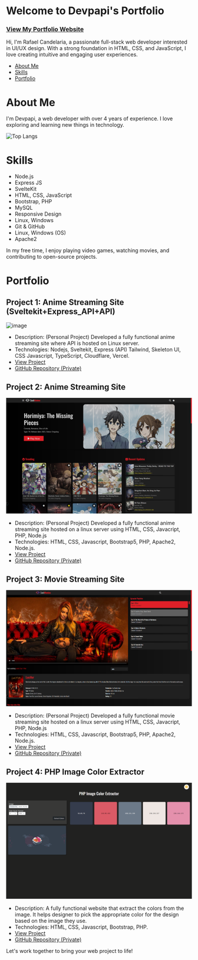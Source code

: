 # Welcome to Devpapi's Portfolio
### [View My Portfolio Website](https://seekanime9.websitenews.co)

Hi, I'm Rafael Candelaria, a passionate full-stack web developer interested in UI/UX design. With a strong foundation in HTML, CSS, and JavaScript, I love creating intuitive and engaging user experiences.

- [About Me](#about-me)
- [Skills](#skills)
- [Portfolio](#portfolio)

# About Me

I'm Devpapi, a web developer with over 4 years of experience. I love exploring and learning new things in technology.


<!-- [![Anurag's GitHub stats](https://github-readme-stats.vercel.app/api?username=devpapi0891)](https://github.com/devpapi0891/github-readme-stats) -->
![Top Langs](https://github-readme-stats.vercel.app/api/top-langs/?username=devpapi0891&langs_count=8)

# Skills

- Node.js
- Express JS
- SvelteKit
- HTML, CSS, JavaScript
- Bootstrap, PHP
- MySQL
- Responsive Design
- Linux, Windows
- Git & GitHub
- Linux, Windows (OS)
- Apache2


In my free time, I enjoy playing video games, watching movies, and contributing to open-source projects.

# Portfolio

## Project 1: Anime Streaming Site (Sveltekit+Express_API+API)

![image](https://github.com/devpapi0891/devpapi0891/assets/97945953/09d1df4e-1658-47d5-be71-bfe9a6e45157)

- Description: (Personal Project) Developed a fully functional anime streaming site where API is hosted on Linux server.
- Technologies: Nodejs, Sveltekit, Express (API) Tailwind, Skeleton UI, CSS Javascript, TypeScript, Cloudflare, Vercel.
- [View Project](https://verceltest.devpapi.online/)
- [GitHub Repository (Private)](#!)

## Project 2: Anime Streaming Site

![Anime Streaming Site](./docs/images/projects/anime-streaming-site.png)

- Description: (Personal Project) Developed a fully functional anime streaming site hosted on a linux server using HTML, CSS, Javacript, PHP, Node.js
- Technologies: HTML, CSS, Javascript, Bootstrap5, PHP, Apache2, Node.js.
- [View Project](https://seekanime9.websitenews.co)
- [GitHub Repository (Private)](#!)

## Project 3: Movie Streaming Site

![Blogging Platform](./docs/images/projects/movie-streaming-site.png)

- Description: (Personal Project) Developed a fully functional movie streaming site hosted on a linux server using HTML, CSS, Javacript, PHP, Node.js
- Technologies: HTML, CSS, Javascript, Bootstrap5, PHP, Apache2, Node.js.
- [View Project](#!)
- [GitHub Repository (Private)](#!)

## Project 4: PHP Image Color Extractor

![Blogging Platform](./docs/images/projects/php-image-color-extractor.png)

- Description: A fully functional website that extract the colors from the image. It helps designer to pick the appropriate color for the design based on the image they use.
- Technologies: HTML, CSS, Javascript, Bootstrap, PHP.
- [View Project](#!)
- [GitHub Repository (Private)](https://github.com/devpapi0891/image-color-extractor.git)

<!-- # Contact Me

Feel free to get in touch with me. You can use the form below or reach out through email or social media.

Email: [rafael50891.dev@gmail.com](mailto:rafael50891.dev@gmail.com)
LinkedIn: [View here](#!)
GitHub: [github.com/yourusername](https://github.com/yourusername) -->


Let's work together to bring your web project to life!


